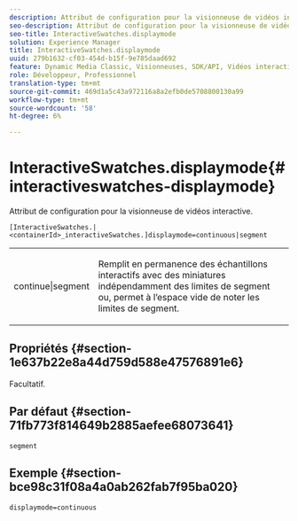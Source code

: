 ```yaml
---
description: Attribut de configuration pour la visionneuse de vidéos interactive.
seo-description: Attribut de configuration pour la visionneuse de vidéos interactive.
seo-title: InteractiveSwatches.displaymode
solution: Experience Manager
title: InteractiveSwatches.displaymode
uuid: 279b1632-cf03-454d-b15f-9e785daad692
feature: Dynamic Media Classic, Visionneuses, SDK/API, Vidéos interactives
role: Développeur, Professionnel
translation-type: tm+mt
source-git-commit: 469d1a5c43a972116a8a2efb0de5708800130a99
workflow-type: tm+mt
source-wordcount: '58'
ht-degree: 6%

---
```



# InteractiveSwatches.displaymode{#interactiveswatches-displaymode}

Attribut de configuration pour la visionneuse de vidéos interactive.

`[InteractiveSwatches.|<containerId>_interactiveSwatches.]displaymode=continuous|segment`

<table id="table_441553CD34C94A58A9D7CBF772DEDDB6"> 
 <tbody> 
  <tr> 
   <td colname="col1"> <p> <span class="codeph"> continue|segment</span> </p> </td> 
   <td colname="col2"> <p> Remplit en permanence des échantillons interactifs avec des miniatures indépendamment des limites de segment ou, permet à l’espace vide de noter les limites de segment. </p> </td> 
  </tr> 
 </tbody> 
</table>

## Propriétés {#section-1e637b22e8a44d759d588e47576891e6}

Facultatif.

## Par défaut {#section-71fb773f814649b2885aefee68073641}

`segment`

## Exemple {#section-bce98c31f08a4a0ab262fab7f95ba020}

```
displaymode=continuous
```

